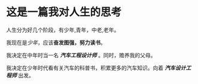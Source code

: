 # 这是一篇我对人生的思考

人生分为好几个阶段，有少年,青年，中老,老年。

我现在是*少年*，应该**奋发图强，努力读书**。

我决定在中年时当一名 ***汽车工程设计师*** 。同时，赡养我的父母。

我决定在少年时代看有关汽车的科普书，积累更多的汽车知识。向着 ***汽车设计工程师*** 出发。